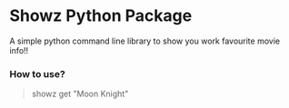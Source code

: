 # Showz Python Package

A simple python command line library to show you work favourite movie info!!

### How to use?
> showz get "Moon Knight"

